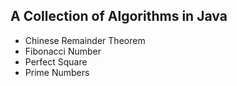 ## A Collection of Algorithms in Java
* Chinese Remainder Theorem
* Fibonacci Number
* Perfect Square
* Prime Numbers
